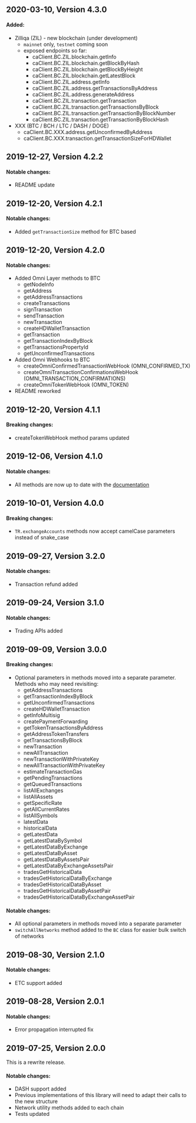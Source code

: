## 2020-03-10, Version 4.3.0

#### Added:
* Zilliqa (ZIL) - new blockchain (under development)
    * `mainnet` only, `testnet` coming soon
    * exposed endpoints so far:
        * caClient.BC.ZIL.blockchain.getInfo
        * caClient.BC.ZIL.blockchain.getBlockByHash
        * caClient.BC.ZIL.blockchain.getBlockByHeight
        * caClient.BC.ZIL.blockchain.getLatestBlock
        * caClient.BC.ZIL.address.getInfo
        * caClient.BC.ZIL.address.getTransactionsByAddress
        * caClient.BC.ZIL.address.generateAddress
        * caClient.BC.ZIL.transaction.getTransaction
        * caClient.BC.ZIL.transaction.getTransactionsByBlock
        * caClient.BC.ZIL.transaction.getTransactionByBlockNumber
        * caClient.BC.ZIL.transaction.getTransactionByBlockHash
* XXX (BTC / BCH / LTC / DASH / DOGE)
    * caClient.BC.XXX.address.getUnconfirmedByAddress
    * caClient.BC.XXX.transaction.getTransactionSizeForHDWallet

## 2019-12-27, Version 4.2.2

#### Notable changes:
* README update

## 2019-12-20, Version 4.2.1

#### Notable changes:
* Added `getTransactionSize` method for BTC based

## 2019-12-20, Version 4.2.0

#### Notable changes:
* Added Omni Layer methods to BTC
    - getNodeInfo
    - getAddress
    - getAddressTransactions
    - createTransactions
    - signTransaction
    - sendTransaction
    - newTransaction
    - createHDWalletTransaction
    - getTransaction
    - getTransactionIndexByBlock
    - getTransactionsPropertyId
    - getUnconfirmedTransactions
* Added Omni Webhooks to BTC
    - createOmniConfirmedTransactionWebHook (OMNI_CONFIRMED_TX)
    - createOmniTransactionConfirmationsWebHook (OMNI_TRANSACTION_CONFIRMATIONS)
    - createOmniTokenWebHook (OMNI_TOKEN)
* README reworked

## 2019-12-20, Version 4.1.1

#### Breaking changes:
* createTokenWebHook method params updated

## 2019-12-06, Version 4.1.0

#### Notable changes:
* All methods are now up to date with the [documentation](https://docs.cryptoapis.io/)

## 2019-10-01, Version 4.0.0

#### Breaking changes:
* `TR.exchangeAccounts` methods now accept camelCase parameters instead of snake_case 

## 2019-09-27, Version 3.2.0

#### Notable changes:
* Transaction refund added

## 2019-09-24, Version 3.1.0

#### Notable changes:
* Trading APIs added

## 2019-09-09, Version 3.0.0

#### Breaking changes:
* Optional parameters in methods moved into a separate parameter. Methods who may need revisiting:
  - getAddressTransactions
  - getTransactionIndexByBlock
  - getUnconfirmedTransactions
  - createHDWalletTransaction
  - getInfoMultisig
  - createPaymentForwarding
  - getTokenTransactionsByAddress
  - getAddressTokenTransfers
  - getTransactionsByBlock
  - newTransaction
  - newAllTransaction
  - newTransactionWithPrivateKey
  - newAllTransactionWithPrivateKey
  - estimateTransactionGas
  - getPendingTransactions
  - getQueuedTransactions
  - listAllExchanges
  - listAllAssets
  - getSpecificRate
  - getAllCurrentRates
  - listAllSymbols
  - latestData
  - historicalData
  - getLatestData
  - getLatestDataBySymbol
  - getLatestDataByExchange
  - getLatestDataByAsset
  - getLatestDataByAssetsPair
  - getLatestDataByExchangeAssetsPair
  - tradesGetHistoricalData
  - tradesGetHistoricalDataByExchange
  - tradesGetHistoricalDataByAsset
  - tradesGetHistoricalDataByAssetPair
  - tradesGetHistoricalDataByExchangeAssetPair

#### Notable changes:
* All optional parameters in methods moved into a separate parameter
* `switchAllNetworks` method added to the `BC` class for easier bulk switch of networks

## 2019-08-30, Version 2.1.0

#### Notable changes:
* ETC support added

## 2019-08-28, Version 2.0.1

#### Notable changes:
* Error propagation interrupted fix


## 2019-07-25, Version 2.0.0

This is a rewrite release.

#### Notable changes:
* DASH support added
* Previous implementations of this library will need to adapt their calls to the new structure 
* Network utility methods added to each chain
* Tests updated
